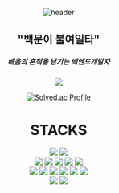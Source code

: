 <div align="center">

![header](https://capsule-render.vercel.app/api?type=cylinder&color=000000&height=150&section=header&text=PYEONSSI's&nbsp;Github&fontColor=ffffff&fontSize=50&animation=fadeIn&fontAlignY=55&desc=%20&descAlignY=62&descAlign=62)
  
  <h2>"백문이 불여일타"</h2>
 
  <h5>배움의 흔적을 남기는 백엔드개발자 </h5>
 

<img src="https://img.shields.io/badge/Instargram-E4405F?style=for-the-badge&logo=Instargram&logoColor=white">
  
[![Solved.ac Profile](http://mazassumnida.wtf/api/v2/generate_badge?boj=big9810)](https://solved.ac/big9810/)
  
  
  
<div align=center><h1> STACKS</h1></div>
</div>
<div align="center">
<img src="https://img.shields.io/badge/java-007396?style=for-the-badge&logo=java&logoColor=white">
<img src="https://img.shields.io/badge/python-3776AB?style=for-the-badge&logo=python&logoColor=white"> 
 <br>
<img src="https://img.shields.io/badge/Spring-6DB33F?style=for-the-badge&logo=Spring&logoColor=white">
<img src="https://img.shields.io/badge/springboot-6DB33F?style=for-the-badge&logo=springboot&logoColor=white">
<img src="https://img.shields.io/badge/apache tomcat-F8DC75?style=for-the-badge&logo=apachetomcat&logoColor=white">
<img src="https://img.shields.io/badge/gradle-02303A?style=for-the-badge&logo=gradle&logoColor=white">
<img src="https://img.shields.io/badge/Postman-FF6C37?style=for-the-badge&logo=Postman&logoColor=white">
  
  
 <br>
<img src="https://img.shields.io/badge/Jenkins-D24939?style=for-the-badge&logo=Jenkins&logoColor=white">
<img src="https://img.shields.io/badge/SonaQube-4E9BCD?style=for-the-badge&logo=SonarQube&logoColor=white">
<img src="https://img.shields.io/badge/Prometheus-E6522C?style=for-the-badge&logo=Prometheus&logoColor=white">
<img src="https://img.shields.io/badge/InfluxDB-22ADF6?style=for-the-badge&logo=InfluxDB&logoColor=white">
<img src="https://img.shields.io/badge/Grafana-F46800?style=for-the-badge&logo=Grafana&logoColor=white">
<img src="https://img.shields.io/badge/Harbor-60B932?style=for-the-badge&logo=Harbor&logoColor=white">
  
 <br> 
<img src="https://img.shields.io/badge/github-181717?style=for-the-badge&logo=github&logoColor=white">
<img src="https://img.shields.io/badge/git-F05032?style=for-the-badge&logo=git&logoColor=white">
  
</div>

